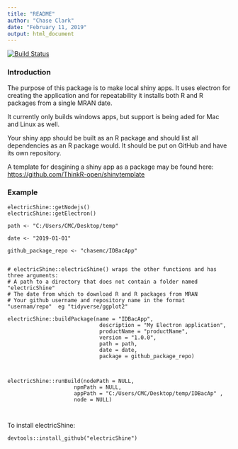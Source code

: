 ```yaml
---
title: "README"
author: "Chase Clark"
date: "February 11, 2019"
output: html_document
---
```



[![Build Status](https://travis-ci.org/chasemc/electricShine.svg?branch=master)](https://travis-ci.org/chasemc/electricShine)

### Introduction
The purpose of this package is to make local shiny apps. It uses electron for creating the application and for repeatability it installs both R and R packages from a single MRAN date.

It currently only builds windows apps, but support is being aded for Mac and Linux as well.

Your shiny app should be built as an R package and should list all dependencies as an R package would. It should be put on GitHub and have its own repository.

A template for desgining a shiny app as a package may be found here: https://github.com/ThinkR-open/shinytemplate


### Example
```{r}
electricShine::getNodejs()
electricShine::getElectron()

path <- "C:/Users/CMC/Desktop/temp"

date <- "2019-01-01"

github_package_repo <- "chasemc/IDBacApp"


# electricShine::electricShine() wraps the other functions and has three arguments:
# A path to a directory that does not contain a folder named "electricShine"
# The date from which to download R and R packages from MRAN
# Your github username and repository name in the format  "usernam/repo"  eg "tidyverse/ggplot2"

electricShine::buildPackage(name = "IDBacApp",
                             description = "My Electron application",
                             productName = "productName",
                             version = "1.0.0",
                             path = path,
                             date = date,
                             package = github_package_repo)



electricShine::runBuild(nodePath = NULL,
                     npmPath = NULL,
                     appPath = "C:/Users/CMC/Desktop/temp/IDBacAp" ,
                     node = NULL)

  

```

To install electricShine:

```
devtools::install_github("electricShine")

```

